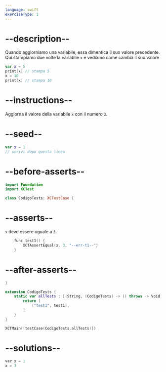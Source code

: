 ```yaml
---
language: swift
exerciseType: 1
---
```


# --description--

Quando aggiorniamo una variabile, essa dimentica il suo valore precedente.
Qui stampiamo due volte la variabile `x` e vediamo come cambia il suo valore
```swift
var x = 5
print(x) // stampa 5
x = 10
print(x) // stampa 10
```

# --instructions--

Aggiorna il valore della variabile `x` con il numero `3`.

# --seed--

```swift
var x = 1
// scrivi dopo questa linea
```

# --before-asserts--

```swift
import Foundation
import XCTest

class CodigoTests: XCTestCase {
```

# --asserts--

`x` deve essere uguale a `3`.

```c
    func test1() {
        XCTAssertEqual(x, 3, "--err-t1--")
    }
```

# --after-asserts--

```swift
}

extension CodigoTests {
    static var allTests : [(String, (CodigoTests) -> () throws -> Void)] {
        return [
            ("test1", test1),
        ]
    }
}

XCTMain([testCase(CodigoTests.allTests)])
```

# --solutions--

```c
var x = 1
x = 3
```

